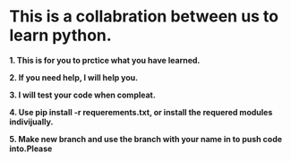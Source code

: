 # This is a collabration between us to learn python.

**1. This is for you to prctice what you have learned.**

**2. If you need help, I will help you.**

**3. I will test your code when compleat.**

**4. Use pip install -r requerements.txt, or install the requered modules indivijually.**

**5. Make new branch and use the branch with your name in to push code into.Please**
